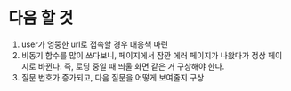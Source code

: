 # 다음 할 것
1. user가 엉뚱한 url로 접속할 경우 대응책 마련
2. 비동기 함수를 많이 쓰다보니, 페이지에서 잠깐 에러 페이지가 나왔다가 정상 페이지로 바뀐다. 즉, 로딩 중일 때 띄울 화면 같은 거 구상해야 한다.
3. 질문 번호가 증가되고, 다음 질문을 어떻게 보여줄지 구상